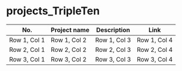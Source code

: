 # projects_TripleTen

| No. | Project name | Description | Link |
|---|---|---|---|
| Row 1, Col 1 | Row 1, Col 2 | Row 1, Col 3 | Row 1, Col 4 |
| Row 2, Col 1 | Row 2, Col 2 | Row 2, Col 3 | Row 2, Col 4 |
| Row 3, Col 1 | Row 3, Col 2 | Row 3, Col 3 | Row 3, Col 4 |
